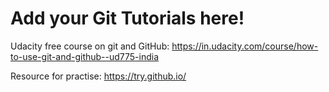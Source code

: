 # Add your Git Tutorials here!

Udacity free course on git and GitHub: https://in.udacity.com/course/how-to-use-git-and-github--ud775-india

Resource for practise: https://try.github.io/
